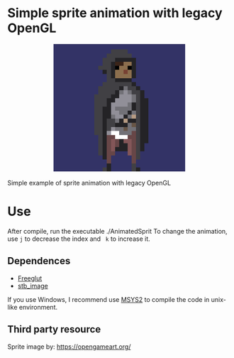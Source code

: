 
# Simple sprite animation with legacy OpenGL

<p align="center">
  <img width="297" height="287" src="./aux/exemple.gif">
</p>


Simple example of sprite animation with legacy OpenGL

# Use

After compile, run the executable ./AnimatedSprit
To change the animation, use ```j``` to decrease the index and ``` k``` to increase it.

## Dependences

- [Freeglut](http://freeglut.sourceforge.net/)
- [stb_image](https://github.com/nothings/stb)

If you use Windows, I recommend use [MSYS2](https://www.msys2.org/) to compile the code in unix-like environment.

## Third party resource

Sprite image by: <https://opengameart.org/>
